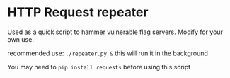 # HTTP Request repeater

Used as a quick script to hammer vulnerable flag servers. Modify for your own use.

recommended use: 
`./repeater.py &`
this will run it in the background

You may need to `pip install requests` before using this script
